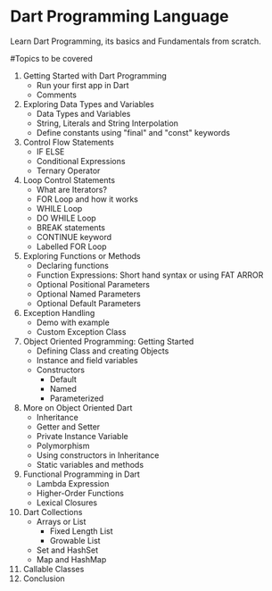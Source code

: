 # Dart Programming Language
Learn Dart Programming, its basics and Fundamentals from scratch.

#Topics to be covered
1. Getting Started with Dart Programming
    - Run your first app in Dart
    - Comments
2. Exploring Data Types and Variables 
    - Data Types and Variables
    - String, Literals and String Interpolation
    - Define constants using "final" and "const" keywords
3. Control Flow Statements 
    - IF ELSE 
    - Conditional Expressions
    - Ternary Operator 
4. Loop Control Statements 
    - What are Iterators?
    - FOR Loop and how it works
    - WHILE Loop
    - DO WHILE Loop 
    - BREAK statements 
    - CONTINUE keyword 
    - Labelled FOR Loop 
5. Exploring Functions or Methods 
    - Declaring functions 
    - Function Expressions: Short hand syntax or using FAT ARROR 
    - Optional Positional Parameters 
    - Optional Named Parameters 
    - Optional Default Parameters 
6. Exception Handling
    - Demo with example
    - Custom Exception Class 
7. Object Oriented Programming: Getting Started 
    - Defining Class and creating Objects
    - Instance and field variables 
    - Constructors
      - Default
      - Named
      - Parameterized 
8. More on Object Oriented Dart 
    - Inheritance
    - Getter and Setter
    - Private Instance Variable 
    - Polymorphism 
    - Using constructors in Inheritance
    - Static variables and methods 
9. Functional Programming in Dart
    - Lambda Expression
    - Higher-Order Functions
    - Lexical Closures 
10. Dart Collections 
    - Arrays or List
        - Fixed Length List
        - Growable List
    - Set and HashSet 
    - Map and HashMap 
11. Callable Classes 
12. Conclusion 
